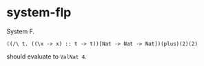 # system-flp

System F.
```
((/\ t. ((\x -> x) :: t -> t))[Nat -> Nat -> Nat])(plus)(2)(2)
```
should evaluate to `ValNat 4`.

